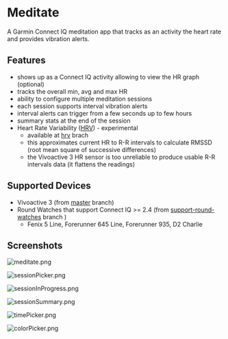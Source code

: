 # Meditate

A Garmin Connect IQ meditation app that tracks as an activity the heart rate and provides vibration alerts.

## Features
- shows up as a Connect IQ activity allowing to view the HR graph (optional)
- tracks the overall min, avg and max HR
- ability to configure multiple meditation sessions
- each session supports interval vibration alerts
- interval alerts can trigger from a few seconds up to few hours
- summary stats at the end of the session
- Heart Rate Variability ([HRV](https://en.wikipedia.org/wiki/Heart_rate_variability)) - experimental
  - available at [hrv](https://github.com/vtrifonov-esfiddle/Meditate/tree/hrv) brach
  - this approximates current HR to R-R intervals to calculate RMSSD (root mean square of successive differences)
  - the Vivoactive 3 HR sensor is too unreliable to produce usable R-R intervals data (it flattens the readings)

## Supported Devices
- Vivoactive 3 (from [master](https://github.com/vtrifonov-esfiddle/Meditate/tree/master) branch)
- Round Watches that support Connect IQ >= 2.4 (from [support-round-watches](https://github.com/vtrifonov-esfiddle/Meditate/tree/support-round-watches) branch )
  - Fenix 5 Line, Forerunner 645 Line, Forerunner 935, D2 Charlie

## Screenshots
![meditate.png](https://github.com/vtrifonov-esfiddle/Meditate/blob/master/screenshots/meditate.png)

![sessionPicker.png](https://github.com/vtrifonov-esfiddle/Meditate/blob/master/screenshots/sessionPicker.png)

![sessionInProgress.png](https://github.com/vtrifonov-esfiddle/Meditate/blob/master/screenshots/sessionInProgress.png)

![sessionSummary.png](https://github.com/vtrifonov-esfiddle/Meditate/blob/master/screenshots/sessionSummary.png)

![timePicker.png](https://github.com/vtrifonov-esfiddle/Meditate/blob/master/screenshots/timePicker.png)

![colorPicker.png](https://github.com/vtrifonov-esfiddle/Meditate/blob/master/screenshots/colorPicker.png)
